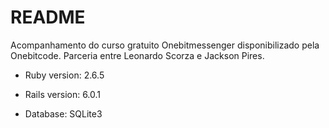 # README

Acompanhamento do curso gratuito Onebitmessenger disponibilizado pela Onebitcode. Parceria entre Leonardo Scorza e Jackson Pires.

* Ruby version: 2.6.5

* Rails version: 6.0.1

* Database: SQLite3
